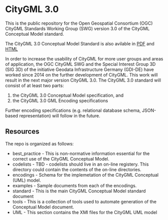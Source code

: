 CityGML 3.0
===========

This is the public repository for the Open Geospatial Consortium (OGC) CityGML Standards Working Group (SWG) version 3.0 of the CityGML Conceptual Model standard.

The CityGML 3.0 Conceptual Model Standard is also avilable in [PDF](http://docs.ogc.org/DRAFTS/20-010.pdf) and [HTML](http://docs.ogc.org/DRAFTS/20-010.html)

In order to increase the usability of CityGML for more user groups and areas of application, the OGC CityGML SWG and the Special Interest Group 3D (SIG 3D) of the initiative Geodata Infrastructure Germany (GDI-DE) have worked since 2014 on the further development of CityGML. This work will result in the next major version CityGML 3.0. The CityGML 3.0 standard will consist of at least two parts: 
1. the CityGML 3.0 Conceptual Model specification, and 
2. the CityGML 3.0 GML Encoding specifications

Further encoding specifications (e.g. relational database schema, JSON-based representation) will follow in the future.

Resources
---------
The repo is organized as follows:

* best_practice - This is non-normative information essential for the correct use of the CityGML Conceptual Model.
* codelists - TBD - codelists should live in an on-line registery. This directory could contain the contents of the on-line directories.
* encodings - Schema for the implemetation of the CityGML Conceptual (UML) model. 
* examples - Sample documents from each of the encodings.
* standard - This is the main CityGML Conceptual Model standard document
* tools - This is a collection of tools used to automate generation of the Conceptual Model document.
* UML - This section contains the XMI files for the CityGML UML model


